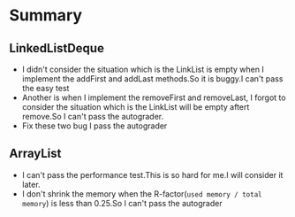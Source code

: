 # Summary
## LinkedListDeque
- I didn't consider the situation which is the LinkList is empty when I implement the addFirst and addLast methods.So it is buggy.I can't pass the easy test
- Another is when I implement the removeFirst and removeLast, I forgot to consider the situation which is the LinkList will be empty aftert remove.So I can't pass the autograder.
- Fix these two bug I pass the autograder

## ArrayList
- I can't pass the performance test.This is so hard for me.I will consider it later.
- I don't shrink the memory when the R-factor(`used memory / total memory`) is less than 0.25.So I can't pass the autograder
